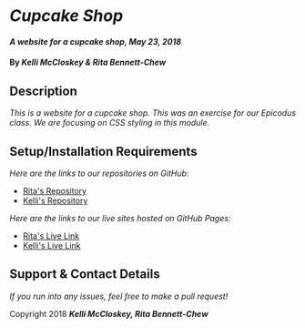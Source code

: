# _Cupcake Shop_

#### _A website for a cupcake shop, May 23, 2018_

#### By _**Kelli McCloskey & Rita Bennett-Chew**_

## Description

_This is a website for a cupcake shop. This was an exercise for our Epicodus class. We are focusing on CSS styling in this module._

## Setup/Installation Requirements

_Here are the links to our repositories on GitHub:_
* [Rita's Repository](https://github.com/ritabc/cupcake-shop)
* [Kelli's Repository](https://github.com/kellibrooke/cupcake-shop)

_Here are the links to our live sites hosted on GitHub Pages:_
* [Rita's Live Link](http://ritabc.github.io/cupcake-shop)
* [Kelli's Live Link](http://kellibrooke.github.io/cupcake-shop)

## Support & Contact Details

_If you run into any issues, feel free to make a pull request!_

Copyright <c> 2018 **_Kelli McCloskey, Rita Bennett-Chew_**
